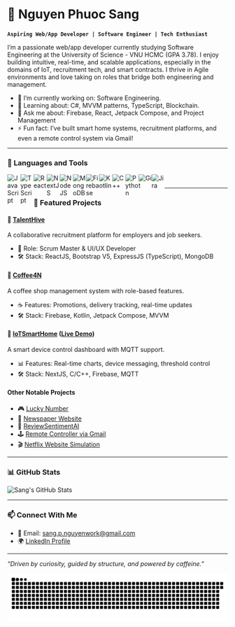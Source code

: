 # 🚀 Nguyen Phuoc Sang

**`Aspiring Web/App Developer | Software Engineer | Tech Enthusiast`**

I’m a passionate web/app developer currently studying Software Engineering at the University of Science - VNU HCMC (GPA 3.78). I enjoy building intuitive, real-time, and scalable applications, especially in the domains of IoT, recruitment tech, and smart contracts. I thrive in Agile environments and love taking on roles that bridge both engineering and management.

- 🔭 I’m currently working on: Software Engineering. 
- 🌱 Learning about: C#, MVVM patterns, TypeScript, Blockchain.
- 🧠 Ask me about: Firebase, React, Jetpack Compose, and Project Management
- ⚡ Fun fact: I’ve built smart home systems, recruitment platforms, and even a remote control system via Gmail!

---

### 🧰 Languages and Tools

<img align="left" alt="JavaScript" width="30px" src="https://cdn.jsdelivr.net/gh/devicons/devicon/icons/javascript/javascript-plain.svg"/>
<img align="left" alt="TypeScript" width="30px" src="https://cdn.jsdelivr.net/gh/devicons/devicon/icons/typescript/typescript-plain.svg"/>
<img align="left" alt="React" width="30px" src="https://cdn.jsdelivr.net/gh/devicons/devicon/icons/react/react-original.svg"/>
<img align="left" alt="NextJS" width="30px" src="https://cdn.jsdelivr.net/gh/devicons/devicon/icons/nextjs/nextjs-original.svg"/>
<img align="left" alt="NodeJS" width="30px" src="https://cdn.jsdelivr.net/gh/devicons/devicon/icons/nodejs/nodejs-original.svg"/>
<img align="left" alt="MongoDB" width="30px" src="https://cdn.jsdelivr.net/gh/devicons/devicon/icons/mongodb/mongodb-original.svg"/>
<img align="left" alt="Firebase" width="30px" src="https://cdn.jsdelivr.net/gh/devicons/devicon/icons/firebase/firebase-plain.svg"/>
<img align="left" alt="Kotlin" width="30px" src="https://cdn.jsdelivr.net/gh/devicons/devicon/icons/kotlin/kotlin-original.svg"/>
<img align="left" alt="C++" width="30px" src="https://cdn.jsdelivr.net/gh/devicons/devicon/icons/cplusplus/cplusplus-plain.svg"/>
<img align="left" alt="Python" width="30px" src="https://cdn.jsdelivr.net/gh/devicons/devicon/icons/python/python-plain.svg"/>
<img align="left" alt="Git" width="30px" src="https://cdn.jsdelivr.net/gh/devicons/devicon/icons/git/git-original.svg"/>
<img align="left" alt="Jira" width="30px" src="https://cdn.jsdelivr.net/gh/devicons/devicon/icons/jira/jira-original.svg"/>
<br />

---

### 💼 Featured Projects

#### 🔹 [TalentHive](https://github.com/Sang-Nguyen-Phuoc/TalentHive)
A collaborative recruitment platform for employers and job seekers.
- 🧭 Role: Scrum Master & UI/UX Developer
- 🛠 Stack: ReactJS, Bootstrap V5, ExpressJS (TypeScript), MongoDB

#### 🔹 [Coffee4N](https://github.com/Sang-Nguyen-Phuoc/Coffee4N)
A coffee shop management system with role-based features.
- ☕ Features: Promotions, delivery tracking, real-time updates
- 🛠 Stack: Firebase, Kotlin, Jetpack Compose, MVVM

#### 🔹 [IoTSmartHome](https://github.com/Sang-Nguyen-Phuoc/IoT-SmartHomeDev) ([Live Demo](https://iotsmarthome.vercel.app/))
A smart device control dashboard with MQTT support.
- 📊 Features: Real-time charts, device messaging, threshold control
- 🛠 Stack: NextJS, C/C++, Firebase, MQTT

#### Other Notable Projects
- 🎮 [Lucky Number](https://github.com/Sang-Nguyen-Phuoc/Betting-random-number-smart-contract)
- 📄 [Newspaper Website](https://github.com/nban22/Newspaper)
- 🤖 [ReviewSentimentAI](https://github.com/Sang-Nguyen-Phuoc/ReviewSentimentAI)
- 🕹️ [Remote Controller via Gmail](https://github.com/Sunflowerformylove/Remote-Control-w-Email)
- 🎬 [Netflix Website Simulation](https://github.com/Sang-Nguyen-Phuoc/Netflix-website-simulation)

---

### 📊 GitHub Stats

![Sang's GitHub Stats](https://github-readme-stats.vercel.app/api?username=Sang-Nguyen-Phuoc&show_icons=true&theme=radical)

---

### 📫 Connect With Me

- 📧 Email: sang.p.nguyenwork@gmail.com  
- 🌍 [LinkedIn Profile](https://www.linkedin.com/in/phuoc-sang-nguyen-889022301/)

---

*“Driven by curiosity, guided by structure, and powered by caffeine.”*

<picture>
  <source media="(prefers-color-scheme: dark)" srcset="https://raw.githubusercontent.com/Sang-Nguyen-Phuoc/Sang-Nguyen-Phuoc/output/github-snake-dark.svg" />
  <source media="(prefers-color-scheme: light)" srcset="https://raw.githubusercontent.com/Sang-Nguyen-Phuoc/Sang-Nguyen-Phuoc/output/github-snake.svg" />
  <img alt="github-snake" src="https://raw.githubusercontent.com/Sang-Nguyen-Phuoc/Sang-Nguyen-Phuoc/output/github-snake.svg" />
</picture>

